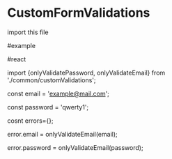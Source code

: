 # CustomFormValidations

import this file

#example

#react

import {onlyValidatePassword, onlyValidateEmail} from './common/customValidations';

const email = 'example@mail.com';

const password = 'qwerty1';

cosnt errors={};

error.email = onlyValidateEmail(email);

error.password = onlyValidateEmail(password);
